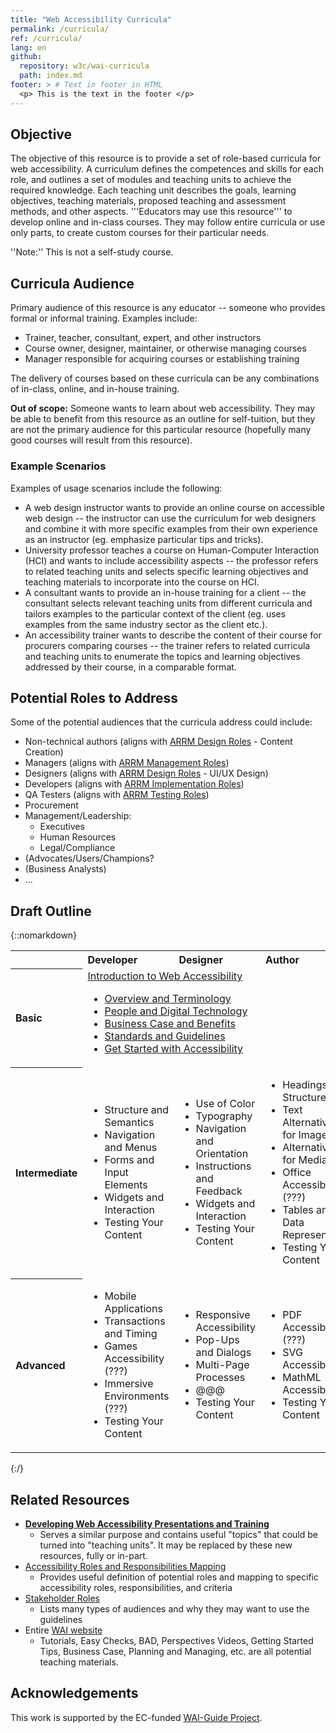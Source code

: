 ```yaml
---
title: "Web Accessibility Curricula"
permalink: /curricula/
ref: /curricula/
lang: en
github:
  repository: w3c/wai-curricula
  path: index.md
footer: > # Text in footer in HTML
  <p> This is the text in the footer </p>
---
```


## Objective ##

The objective of this resource is to provide a set of role-based curricula for web accessibility. A curriculum defines the competences and skills for each role, and outlines a set of modules and teaching units to achieve the required knowledge. Each teaching unit describes the goals, learning objectives, teaching materials, proposed teaching and assessment methods, and other aspects. '''Educators may use this resource''' to develop online and in-class courses. They may follow entire curricula or use only parts, to create custom courses for their particular needs.

''Note:'' This is not a self-study course.

## Curricula Audience ##

Primary audience of this resource is any educator -- someone who provides formal or informal training. Examples include:

* Trainer, teacher, consultant, expert, and other instructors
* Course owner, designer, maintainer, or otherwise managing courses
* Manager responsible for acquiring courses or establishing training

The delivery of courses based on these curricula can be any combinations of in-class, online, and in-house training.

**Out of scope:** Someone wants to learn about web accessibility. They may be able to benefit from this resource as an outline for self-tuition, but they are not the primary audience for this particular resource (hopefully many good courses will result from this resource).

### Example Scenarios ###

Examples of usage scenarios include the following:

* A web design instructor wants to provide an online course on accessible web design -- the instructor can use the curriculum for web designers and combine it with more specific examples from their own experience as an instructor (eg. emphasize particular tips and tricks).
* University professor teaches a course on Human-Computer Interaction (HCI) and wants to include accessibility aspects -- the professor refers to related teaching units and selects specific learning objectives and teaching materials to incorporate into the course on HCI.
* A consultant wants to provide an in-house training for a client -- the consultant selects relevant teaching units from different curricula and tailors examples to the particular context of the client (eg. uses examples from the same industry sector as the client etc.).
* An accessibility trainer wants to describe the content of their course for procurers comparing courses -- the trainer refers to related curricula and teaching units to enumerate the topics and learning objectives addressed by their course, in a comparable format.

## Potential Roles to Address ##

Some of the potential audiences that the curricula address could include:

* Non-technical authors (aligns with [ARRM Design Roles](https://www.w3.org/WAI/EO/wiki/Role_definition_document#Design_Roles)  - Content Creation)
* Managers (aligns with [ARRM Management Roles](https://www.w3.org/WAI/EO/wiki/Role_definition_document#Management_Roles))
* Designers (aligns with [ARRM Design Roles](https://www.w3.org/WAI/EO/wiki/Role_definition_document#Design_Roles) - UI/UX Design)
* Developers (aligns with [ARRM Implementation Roles](https://www.w3.org/WAI/EO/wiki/Role_definition_document#Implementation_Roles))
* QA Testers (aligns with [ARRM Testing Roles](https://www.w3.org/WAI/EO/wiki/Role_definition_document#Testing_Roles))
* Procurement
* Management/Leadership:
	* Executives
	* Human Resources
	* Legal/Compliance
* (Advocates/Users/Champions?
* (Business Analysts)
* ...

## Draft Outline ##

{::nomarkdown}

<table class="wikitable" style="text-align: left;">
	<tbody>
		<tr>
			<th> </th>
			<th> Developer </th>
			<th> Designer </th>
			<th> Author </th>
			<th> Manager </th>
			<th> Tester </th>
		</tr>
		<tr>
			<th> Basic </th>
			<td colspan="5"> <a rel="nofollow" class="external text" href="https://w3c.github.io/wai-curricula/curricula/introduction/">Introduction to Web Accessibility</a>
				<ul>
					<li> <a rel="nofollow" class="external text" href="https://w3c.github.io/wai-curricula/curricula/introduction/#unit-1-overview-and-terminology">Overview and Terminology</a></li>
					<li> <a rel="nofollow" class="external text" href="https://w3c.github.io/wai-curricula/curricula/introduction/#unit-2-people-and-digital-technology">People and Digital Technology</a></li>
					<li> <a rel="nofollow" class="external text" href="https://w3c.github.io/wai-curricula/curricula/introduction/#unit-3-business-case-and-benefits">Business Case and Benefits</a></li>
					<li> <a rel="nofollow" class="external text" href="https://w3c.github.io/wai-curricula/curricula/introduction/#unit-4-standards-and-guidelines">Standards and Guidelines</a></li>
					<li> <a rel="nofollow" class="external text" href="https://w3c.github.io/wai-curricula/curricula/introduction/#unit-5-get-started-with-accessibility">Get Started with Accessibility</a></li>
				</ul>
			</td>
		</tr>
		<tr>
			<th> Intermediate</th>
			<td>
				<ul>
					<li> Structure and Semantics</li>
					<li> Navigation and Menus</li>
					<li> Forms and Input Elements</li>
					<li> Widgets and Interaction</li>
					<li> Testing Your Content</li>
				</ul>
			</td>
			<td>
				<ul>
					<li> Use of Color</li>
					<li> Typography</li>
					<li> Navigation and Orientation</li>
					<li> Instructions and Feedback</li>
					<li> Widgets and Interaction</li>
					<li> Testing Your Content</li>
				</ul>
			</td>
			<td>
				<ul>
					<li> Headings and Structure</li>
					<li> Text Alternatives for Images</li>
					<li> Alternatives for Media</li>
					<li> Office Accessibility (???)</li>
					<li> Tables and Data Representation</li>
					<li> Testing Your Content</li>
				</ul>
			</td>
			<td rowspan="2">
				<ul>
					<li> Accessibility Quick Check</li>
					<li> Business Opportunities</li>
					<li> Capacity and Capability</li>
					<li> Tools and Processes</li>
					<li> Policies and Procurement</li>
				</ul>
			</td>
			<td rowspan="2">
				<ul>
					<li> Understanding Conformance</li>
					<li> Accessibility Testing Tools</li>
					<li> Using Assistive Technologies</li>
					<li> Prioritizing Issues and Repair</li>
					<li> Maintaining Accessibility</li>
				</ul>
			</td>
		</tr>
		<tr>
			<th> Advanced</th>
			<td>
				<ul>
					<li> Mobile Applications</li>
					<li> Transactions and Timing</li>
					<li> Games Accessibility (???)</li>
					<li> Immersive Environments (???)</li>
					<li> Testing Your Content</li>
				</ul>
			</td>
			<td>
				<ul>
					<li> Responsive Accessibility</li>
					<li> Pop-Ups and Dialogs</li>
					<li> Multi-Page Processes</li>
					<li> @@@</li>
					<li> Testing Your Content</li>
				</ul>
			</td>
			<td>
					<ul>
						<li> PDF Accessibility (???)</li>
					<li> SVG Accessibility</li>
					<li> MathML Accessibility</li>
					<li> Testing Your Content</li>
				</ul>
			</td>
		</tr>
	</tbody>
</table>


{:/}

## Related Resources ##

* [**Developing Web Accessibility Presentations and Training**](https://www.w3.org/WAI/teach-advocate/accessibility-training/)
	* Serves a similar purpose and contains useful "topics" that could be turned into "teaching units". It may be replaced by these new resources, fully or in-part.
* [Accessibility Roles and Responsibilities Mapping](https://www.w3.org/WAI/EO/wiki/RA11y_Matrix)
	* Provides useful definition of potential roles and mapping to specific accessibility roles, responsibilities, and criteria
* [Stakeholder Roles](https://www.w3.org/WAI/GL/task-forces/silver/wiki/Job_Stories_for_Stakeholders)
	* Lists many types of audiences and why they may want to use the guidelines
* Entire [WAI website](htps://www.w3.org/WAI/)
	* Tutorials, Easy Checks, BAD, Perspectives Videos, Getting Started Tips, Business Case, Planning and Managing, etc. are all potential teaching materials.

## Acknowledgements ##

This work is supported by the EC-funded [WAI-Guide Project](https://www.w3.org/WAI/about/projects/wai-guide/).

